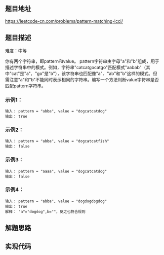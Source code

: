 ## 题目地址

https://leetcode-cn.com/problems/pattern-matching-lcci/

## 题目描述

难度：中等

你有两个字符串，即pattern和value。 pattern字符串由字母"a"和"b"组成，用于描述字符串中的模式。例如，字符串"catcatgocatgo"匹配模式"aabab"（其中"cat"是"a"，"go"是"b"），该字符串也匹配像"a"、"ab"和"b"这样的模式。但需注意"a"和"b"不能同时表示相同的字符串。编写一个方法判断value字符串是否匹配pattern字符串。

### 示例1：

```
输入： pattern = "abba", value = "dogcatcatdog"
输出： true
```
### 示例2：

```
输入： pattern = "abba", value = "dogcatcatfish"
输出： false
```

### 示例3：

```
输入： pattern = "aaaa", value = "dogcatcatdog"
输出： false
```

### 示例4：

```
输入： pattern = "abba", value = "dogdogdogdog"
输出： true
解释： "a"="dogdog",b=""，反之也符合规则
```
## 解题思路



## 实现代码


```js

```

